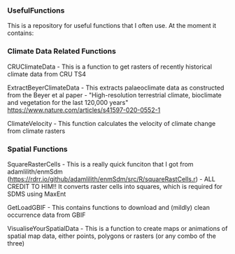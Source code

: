 ### UsefulFunctions
This is a repository for useful functions that I often use. At the moment it contains:

### Climate Data Related Functions
CRUClimateData - This is a function to get rasters of recently historical climate data from CRU TS4

ExtractBeyerClimateData - This extracts palaeoclimate data as constructed from the Beyer et al paper - "High-resolution terrestrial climate, bioclimate and vegetation for the last 120,000 years" https://www.nature.com/articles/s41597-020-0552-1

ClimateVelocity - This function calculates the velocity of climate change from climate rasters

### Spatial Functions 
SquareRasterCells - This is a really quick funciton that I got from adamlilith/enmSdm (https://rdrr.io/github/adamlilith/enmSdm/src/R/squareRastCells.r) - ALL CREDIT TO HIM!! It converts raster cells into squares, which is required for SDMS using MaxEnt

GetLoadGBIF - This contains functions to download and (mildly) clean occurrence data from GBIF

VisualiseYourSpatialData - This is a function to create maps or animations of spatial map data, either points, polygons or rasters (or any combo of the three)
